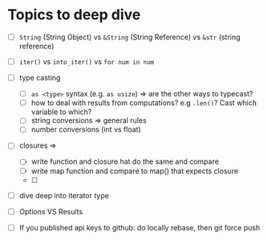 # Topics to deep dive
- [ ] `String` (String Object) vs `&String` (String Reference) vs `&str` (string reference)
- [ ] `iter()` vs `into_iter()` vs `for num in num`
- [ ] type casting
  - [ ] `as <type>` syntax (e.g. `as usize`) => are the other ways to typecast?
  - [ ] how to deal with results from computations? e.g `.len()`? Cast which variable to which?
  - [ ] string conversions => general rules
  - [ ] number conversions (int vs float)
- [ ] closures => 
  - [ ] write function and closure hat do the same and compare
  - [ ] write map function and compare to map() that expects closure
  - [ ] 
- [ ] dive deep into iterator type
- [ ] Options VS Results

- [ ] If you published api keys to github: do locally rebase, then git force push
